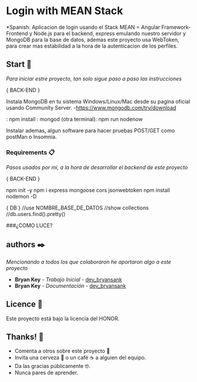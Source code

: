 # Login with MEAN Stack 

*Spanish: Aplicacion de login usando el Stack MEAN = Angular Framework-Frontend y Node.js para el backend, express emulando nuestro servidor y MongoDB para la base de datos, ademas este proyecto usa WebToken, para crear mas estabilidad a la hora de la autenticacion de los perfiles. 

## Start 🚀

_Para iniciar estre proyecto, tan solo sigue paso a paso las instrucciones_

{ BACK-END }

Instala MongoDB en tu sistema Windows/Linux/Mac desde su pagina oficial usando Community Server.
-https://www.mongodb.com/try/download

: npm install
: mongod
(otra terminal): npm run nodenow

Instalar ademas, algun software para hacer pruebas POST/GET como postMan o Insomnia. 

### Requirements 📋

_Pasos usados por mi, a la hora de desarrollar el backend de este proyecto_

{ BACK-END }

npm init -y
npm i express mongoose cors jsonwebtoken
npm install nodemon -D

{ DB }
//use NOMBRE_BASE_DE_DATOS
//show collections
//db.users.find().pretty()

###¿COMO LUCE?



## authors ✒️

_Mencionando a todos los que colaboraron he aportaron algo a este proyecto_

* **Bryan Key** - *Trabajo Inicial* - [dev_bryansank](https://github.com/bryansank)
* **Bryan Key** - *Documentación* - [dev_bryansank](https://github.com/bryansank) 

## Licence 📄

Este proyecto está bajo la licencia del HONOR.

## Thanks! 🎁

* Comenta a otros sobre este proyecto 📢
* Invita una cerveza 🍺 o un café ☕ a alguien del equipo. 
* Da las gracias públicamente 🤓.
* Nunca pares de aprender.